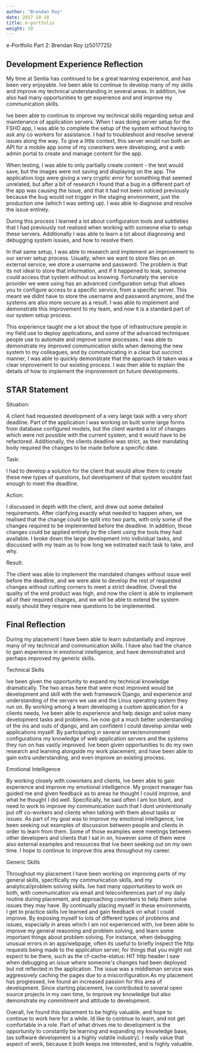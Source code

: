 ```yaml
---
author: "Brendan Roy"
date: 2017-10-18
title: e-portfolio
weight: 10
---
```


e-Portfolio Part 2: Brendan Roy (z5017725)

## Development Experience Reflection

My time at Sentia has continued to be a great learning experience, and has been very enjoyable. Ive been able to continue to develop many of my skills and improve my technical understanding in several areas. In addition, Ive also had many opportunities to get experience and and improve my communication skills.

Ive been able to continue to improve my technical skills regarding setup and maintenance of application servers. When I was doing server setup for the FSHD app, I was able to complete the setup of the system without having to ask any co workers for assistance. I had to troubleshoot and resolve several issues along the way. To give a little context, this server would run both an API for a mobile app some of my coworkers were developing, and a web admin portal to create and manage content for the app.

When testing, I was able to only partially create content - the text would save, but the images were not saving and displaying on the app. The application logs were giving a very cryptic error for something that seemed unrelated, but after a bit of research I found that a bug in a different part of the app was causing the issue, and that it had not been noticed previously because the bug would not trigger in the staging environment, just the production one (which I was setting up). I was able to diagnose and resolve the issue entirely.

During this process I learned a lot about configuration tools and subtleties that I had previously not realised when working with someone else to setup these servers. Additionally I was able to learn a lot about diagnosing and debugging system issues, and how to resolve them.

In that same setup, I was able to research and implement an improvement to our server setup process. Usually, when we want to store files on an external service, we store a username and password. The problem is that its not ideal to store that information, and if it happened to leak, someone could access that system without us knowing. Fortunately the service provider we were using has an advanced configuration setup that allows you to configure access to a specific service, from a specific server. This meant we didnt have to store the username and password anymore, and the systems are also more secure as a result. I was able to implement and demonstrate this improvement to my team, and now it is a standard part of our system setup process.

This experience taught me a lot about the type of infrastructure people in my field use to deploy applications, and some of the advanced techniques people use to automate and improve some processes. I was able to demonstrate my improved communication skills when demoing the new system to my colleagues, and by communicating in a clear but succinct manner, I was able to quickly demonstrate that the approach Id taken was a clear improvement to our existing process. I was then able to explain the details of how to implement the improvement on future developments.

## STAR Statement

Situation:

A client had requested development of a very large task with a very short deadline. Part of the application I was working on built some large forms from database configured models, but the client wanted a lot of changes which were not possible with the current system, and it would have to be refactored. Additionally, the clients deadline was strict, as their mandating body required the changes to be made before a specific date.

Task:

I had to develop a solution for the client that would allow them to create these new types of questions, but development of that system wouldnt fast enough to meet the deadline.

Action:

I discussed in depth with the client, and drew out some detailed requirements. After clarifying exactly what needed to happen when, we realised that the change could be split into two parts, with only some of the changes required to be implemented before the deadline. In addition, those changes could be applied entirely by the client using the tools they had available. I broke down the large development into individual tasks, and discussed with my team as to how long we estimated each task to take, and why.

Result:

The client was able to implement the mandated changes without issue well before the deadline, and we were able to develop the rest of requested changes without cutting corners to meet a strict deadline. Overall the quality of the end product was high, and now the client is able to implement all of their required changes, and we will be able to extend the system easily should they require new questions to be implemented.

## Final Reflection

During my placement I have been able to learn substantially and improve many of my technical and communication skills. I have also had the chance to gain experience in emotional intelligence, and have demonstrated and perhaps improved my generic skills.

Technical Skills

Ive been given the opportunity to expand my technical knowledge dramatically. The two areas here that were most improved would be development and skill with the web framework Django, and experience and understanding of the servers we use and the Linux operating system they run on. By working among a team developing a custom application for a clients needs, Ive been able to experience and help design and solve many development tasks and problems. Ive now got a much better understanding of the ins and outs of django, and am confident I could develop similar web applications myself. By participating in several server/environment configurations my knowledge of web application servers and the systems they run on has vastly improved. Ive been given opportunities to do my own research and learning alongside my work placement, and have been able to gain extra understanding, and even improve an existing process.

Emotional Intelligence

By working closely with coworkers and clients, Ive been able to gain experience and improve my emotional intelligence. My project manager has guided me and given feedback as to areas he thought I could improve, and what he thought I did well. Specifically, he said often I am too blunt, and need to work to improve my communication such that I dont unintentionally put off co-workers and clients when talking with them about tasks or issues. As part of my goal was to improve my emotional intelligence, Ive been seeking out examples of discussion between people and clients in order to learn from them. Some of those examples were meetings between other developers and clients that I sat in on, however some of them were also external examples and resources that Ive been seeking out on my own time. I hope to continue to improve this area throughout my career.

Generic Skills

Throughout my placement I have been working on improving parts of my general skills, specifically my communication skills, and my analytical/problem solving skills. Ive had many opportunities to work on both, with communication via email and teleconferences part of my daily routine during placement, and approaching coworkers to help them solve issues they may have. By continually placing myself in these environments, I get to practice skills Ive learned and gain feedback on what I could improve. By exposing myself to lots of different types of problems and issues, especially in areas which I am not experienced with, Ive been able to improve my general reasoning and problem solving, and learn some important things about problem solving. For instance, when debugging unusual errors in an app/webpage, often its useful to briefly inspect the http requests being made to the application server, for things that you might not expect to be there, such as the cf-cache-status: HIT http header I saw when debugging an issue where someone's changes had been deployed but not reflected in the application. The issue was a middleman service was aggressively caching the pages due to a misconfiguration.As my placement has progressed, Ive found an increased passion for this area of development. Since starting placement, Ive contributed to several open source projects in my own time, to improve my knowledge but also demonstrate my commitment and attitude to development.



Overall, Ive found this placement to be highly valuable, and hope to continue to work here for a while. Id like to continue to learn, and not get comfortable in a role. Part of what drives me to development is the opportunity to constantly be learning and expanding my knowledge base, (as software development is a highly volatile industry). I really value that aspect of work, because it both keeps me interested, and is highly valuable.
